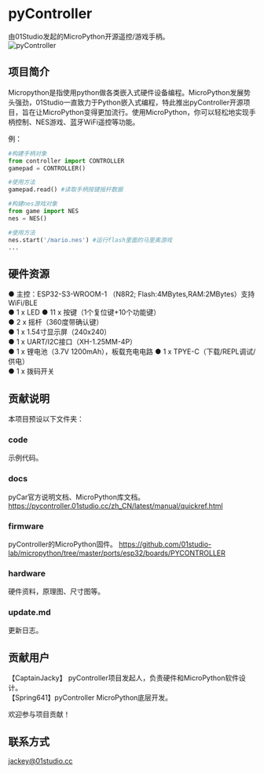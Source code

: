 # pyController
由01Studio发起的MicroPython开源遥控/游戏手柄。  
![pyController](https://www.01studio.cc/data/picture/pyController.jpg)

## 项目简介
Micropython是指使用python做各类嵌入式硬件设备编程。MicroPython发展势头强劲，01Studio一直致力于Python嵌入式编程，特此推出pyController开源项目，旨在让MicroPython变得更加流行。使用MicroPython，你可以轻松地实现手柄控制、NES游戏、蓝牙WiFi遥控等功能。

例：
```python
#构建手柄对象
from controller import CONTROLLER
gamepad = CONTROLLER()

#使用方法
gamepad.read() #读取手柄按键摇杆数据

#构建nes游戏对象
from game import NES
nes = NES()

#使用方法
nes.start('/mario.nes') #运行flash里面的马里奥游戏
...
```

## 硬件资源
● 主控：ESP32-S3-WROOM-1 （N8R2; Flash:4MBytes,RAM:2MBytes）支持WiFi/BLE  
● 1 x LED 
● 11 x 按键（1个复位键+10个功能键）  
● 2 x 摇杆（360度带确认键）  
● 1 x 1.54寸显示屏（240x240）  
● 1 x UART/I2C接口（XH-1.25MM-4P）  
● 1 x 锂电池（3.7V 1200mAh），板载充电电路
● 1 x TPYE-C（下载/REPL调试/供电）  
● 1 x 拨码开关   


## 贡献说明
本项目预设以下文件夹：

### code
示例代码。

### docs
pyCar官方说明文档、MicroPython库文档。
https://pycontroller.01studio.cc/zh_CN/latest/manual/quickref.html

### firmware
pyController的MicroPython固件。
https://github.com/01studio-lab/micropython/tree/master/ports/esp32/boards/PYCONTROLLER

### hardware
硬件资料，原理图、尺寸图等。

### update.md
更新日志。

## 贡献用户
【CaptainJacky】 pyController项目发起人，负责硬件和MicroPython软件设计。    
【Spring641】pyController MicroPython底层开发。    

欢迎参与项目贡献！

## 联系方式
jackey@01studio.cc
